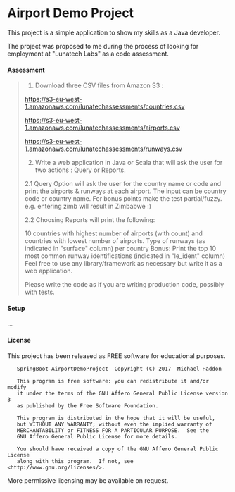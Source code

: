 # Airport Demo Project

This project is a simple application to show my skills as a Java developer.

The project was proposed to me during the process of looking for employment at "Lunatech Labs" as a code assessment.

#### Assessment

> 1. Download three CSV files from Amazon S3 :
>
> https://s3-eu-west-1.amazonaws.com/lunatechassessments/countries.csv
>
> https://s3-eu-west-1.amazonaws.com/lunatechassessments/airports.csv
>
> https://s3-eu-west-1.amazonaws.com/lunatechassessments/runways.csv
>
> 2. Write a web application in Java or Scala that will ask the user for two actions : Query or Reports.
>
> 2.1 Query Option will ask the user for the country name or code and print the airports & runways at each airport. The input can be country code or country name. For bonus points make the test partial/fuzzy. e.g. entering zimb will result in Zimbabwe :)
>
> 2.2 Choosing Reports will print the following:
>
> 10 countries with highest number of airports (with count) and countries with lowest number of airports.
> Type of runways (as indicated in "surface" column) per country
> Bonus: Print the top 10 most common runway identifications (indicated in "le_ident" column)
> Feel free to use any library/framework as necessary but write it as a web application.
>
> Please write the code as if you are writing production code, possibly with tests.

#### Setup

...

#### License
This project has been released as FREE software for educational purposes.
```
   SpringBoot-AirportDemoProject  Copyright (C) 2017  Michael Haddon

   This program is free software: you can redistribute it and/or modify
   it under the terms of the GNU Affero General Public License version 3
   as published by the Free Software Foundation.

   This program is distributed in the hope that it will be useful,
   but WITHOUT ANY WARRANTY; without even the implied warranty of
   MERCHANTABILITY or FITNESS FOR A PARTICULAR PURPOSE.  See the
   GNU Affero General Public License for more details.

   You should have received a copy of the GNU Affero General Public License
   along with this program.  If not, see <http://www.gnu.org/licenses/>.
```
More permissive licensing may be available on request.